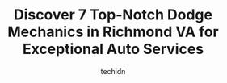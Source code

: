 ---
layout: ampstory
image: https://images.unsplash.com/photo-1545609904-f2f11654638d?ixlib=rb-4.0.3&ixid=MnwxMjA3fDB8MHxwaG90by1wYWdlfHx8fGVufDB8fHx8&auto=format&fit=crop&w=640&h=853&q=80
author: techidn
featured: false
description: For top-quality automotive repairs and maintenance, visit the 7 best Dodge Mechanic in Richmond VA, USA. Their reputation for excellence and their dedication to customer satisfaction make th
title: Discover 7 Top-Notch Dodge Mechanics in Richmond VA for Exceptional Auto Services
cover:
   title: Discover 7 Top-Notch Dodge Mechanics in Richmond VA for Exceptional Auto Services
   subtitle: Rickpate
   background: https://images.unsplash.com/photo-1545609904-f2f11654638d?ixlib=rb-4.0.3&ixid=MnwxMjA3fDB8MHxwaG90by1wYWdlfHx8fGVufDB8fHx8&auto=format&fit=crop&w=640&h=853&q=80

pages: 
 - layout: thirds
   top: <h1>#1 Roy Hendricks Muffler and Automotive Shop</h1>
   bottom: "<p>The bothers that work here are phenomenal. Couldnt figure out why my cat converter was throwing my check engine light on my tundra and they realized my long time mecha</p>"
   background: https://www.knot35.com/toplist/wp-content/uploads/2023/06/best-dodge-mechanic-1-in-richmond-va-1685833688.jpeg
   backgroundblur: true
 - layout: thirds
   top: <h1>#2 Paradise Garage</h1>
   bottom: "<p>14 S Allen Ave, Richmond, VA 23220, United States</p>"
   background: https://www.knot35.com/toplist/wp-content/uploads/2023/06/best-dodge-mechanic-2-in-richmond-va-1685833689.jpeg
   cta:
      link: https://www.knot35.com/toplist/discover-7-top-notch-dodge-mechanics-in-richmond-va-for-exceptional-auto-services/
      text: Discover 7 Top-Notch Dodge Mechanics in Richmond VA for Exceptional Auto Services
 - layout: thirds
   top: <h1>#3 Auto Rescue of Lakeside</h1>
   bottom: "<p>1730 Dumbarton Rd, Richmond, VA 23227, United States</p>"
   background: https://www.knot35.com/toplist/wp-content/uploads/2023/06/best-dodge-mechanic-3-in-richmond-va-1685833689.jpeg
   cta:
      link: https://www.knot35.com/toplist/discover-7-top-notch-dodge-mechanics-in-richmond-va-for-exceptional-auto-services/
      text: Discover 7 Top-Notch Dodge Mechanics in Richmond VA for Exceptional Auto Services
 - layout: thirds
   top: <h1>#4 M&S Auto Repair</h1>
   bottom: "<p>2422 W Cary St, Richmond, VA 23220, United States</p>"
   background: https://images.unsplash.com/photo-1599422314077-f4dfdaa4cd09?ixlib=rb-4.0.3&ixid=MnwxMjA3fDB8MHxwaG90by1wYWdlfHx8fGVufDB8fHx8&auto=format&fit=crop&w=640&h=853&q=80
   cta:
      link: https://www.knot35.com/toplist/discover-7-top-notch-dodge-mechanics-in-richmond-va-for-exceptional-auto-services/
      text: Discover 7 Top-Notch Dodge Mechanics in Richmond VA for Exceptional Auto Services
 - layout: thirds
   top: <h1>#5 General Auto & Tire</h1>
   bottom: "<p>2315 N Lombardy St, Richmond, VA 23220, United States</p>"
   background: https://images.unsplash.com/photo-1608411404720-c8f0417bcdba?ixlib=rb-4.0.3&ixid=MnwxMjA3fDB8MHxwaG90by1wYWdlfHx8fGVufDB8fHx8&auto=format&fit=crop&w=640&h=853&q=80
   cta:
      link: https://www.knot35.com/toplist/discover-7-top-notch-dodge-mechanics-in-richmond-va-for-exceptional-auto-services/
      text: Discover 7 Top-Notch Dodge Mechanics in Richmond VA for Exceptional Auto Services
 - layout: thirds
   top: <h1>#6 Mike & Rands Auto Repair</h1>
   bottom: "<p>5910 Midlothian Turnpike, Richmond, VA 23225, United States</p>"
   background: https://images.unsplash.com/photo-1602536052359-ef94c21c5948?ixlib=rb-4.0.3&ixid=MnwxMjA3fDB8MHxwaG90by1wYWdlfHx8fGVufDB8fHx8&auto=format&fit=crop&w=640&h=853&q=80
   cta:
      link: https://www.knot35.com/toplist/discover-7-top-notch-dodge-mechanics-in-richmond-va-for-exceptional-auto-services/
      text: Discover 7 Top-Notch Dodge Mechanics in Richmond VA for Exceptional Auto Services
 - layout: thirds
   top: <h1>#7 DeVoss Auto Service LLC - Auto Service, Auto Repair Shop in Richmond, VA</h1>
   bottom: "<p>1103 N Arthur Ashe Blvd #4805, Richmond, VA 23230, United States</p>"
   background: https://images.unsplash.com/photo-1547366785-564103df7e13?ixlib=rb-4.0.3&ixid=MnwxMjA3fDB8MHxwaG90by1wYWdlfHx8fGVufDB8fHx8&auto=format&fit=crop&w=640&h=853&q=80
   cta:
      link: https://www.knot35.com/toplist/discover-7-top-notch-dodge-mechanics-in-richmond-va-for-exceptional-auto-services/
      text: Discover 7 Top-Notch Dodge Mechanics in Richmond VA for Exceptional Auto Services
 - layout: thirds
   middle: Continue reading...
   background: https://images.unsplash.com/photo-1564951434112-64d74cc2a2d7?ixlib=rb-4.0.3&ixid=MnwxMjA3fDB8MHxwaG90by1wYWdlfHx8fGVufDB8fHx8&auto=format&fit=crop&w=640&h=853&q=80
   cta:
      link: https://www.knot35.com/toplist/discover-7-top-notch-dodge-mechanics-in-richmond-va-for-exceptional-auto-services/
      text: Discover 7 Top-Notch Dodge Mechanics in Richmond VA for Exceptional Auto Services
      
---
